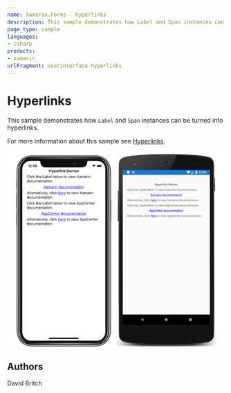 ```yaml
---
name: Xamarin.Forms - Hyperlinks
description: This sample demonstrates how Label and Span instances can be turned into hyperlinks.
page_type: sample
languages:
- csharp
products:
- xamarin
urlFragment: userinterface-hyperlinks
---
```

# Hyperlinks

This sample demonstrates how `Label` and `Span` instances can be turned into hyperlinks.

For more information about this sample see [Hyperlinks](https://docs.microsoft.com/xamarin/xamarin-forms/user-interface/label#hyperlinks).

![Hyperlinks application screenshot](Screenshots/01All.png "Hyperlinks application screenshot")

## Authors

David Britch
